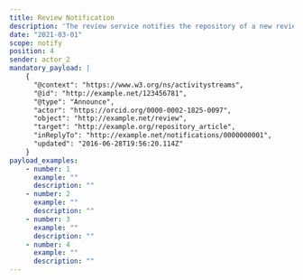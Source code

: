 ```yaml
---
title: Review Notification
description: 'The review service notifies the repository of a new review. Announcing a review of a resource. '
date: "2021-03-01"
scope: notify
position: 4
sender: actor_2
mandatory_payload: |
    {
      "@context": "https://www.w3.org/ns/activitystreams",
      "@id": "http://example.net/123456781",
      "@type": "Announce",
      "actor": "https://orcid.org/0000-0002-1825-0097",
      "object": "http://example.net/review",
      "target": "http://example.org/repository_article",
      "inReplyTo": "http://example.net/notifications/0000000001",
      "updated": "2016-06-28T19:56:20.114Z"
    }
payload_examples:
    - number: 1
      example: ""
      description: ""
    - number: 2
      example: ""
      description: ""
    - number: 3
      example: ""
      description: ""
    - number: 4
      example: ""
      description: ""
---
```


